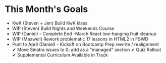 # This Month's Goals

* KwK (Steven + Jen) Build KwK klass
* WIP (Steven) Build Nights and Weekends Course
* WIP (Daniel) - Complete End -March React low-hanging fruit cleanup
* WIP (Maxwell) Rework problematic 17 lessons in HTML2 in FSWD
* Punt to April (Daniel) - Kickoff on Bootcamp Prep rewrite / realignment
✔ Move Sinatra issues to 0; add as a "managed" section
✔ Quiz Rollout
✔ Supplemental Curriculum Available in Track
